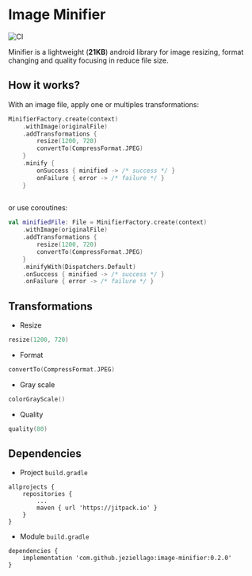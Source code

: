 # Image Minifier
![CI](https://github.com/jeziellago/image-minifier/workflows/CI/badge.svg?branch=master)

Minifier is a lightweight (**21KB**) android library for image resizing, format changing and quality focusing in reduce file size.
## How it works?
With an image file, apply one or multiples transformations:
```kotlin
MinifierFactory.create(context)
    .withImage(originalFile)
    .addTransformations {
        resize(1200, 720)
        convertTo(CompressFormat.JPEG)
    }
    .minify {
        onSuccess { minified -> /* success */ }
        onFailure { error -> /* failure */ }
    }
        
```
or use coroutines:
```kotlin
val minifiedFile: File = MinifierFactory.create(context)
    .withImage(originalFile)
    .addTransformations {
        resize(1200, 720)
        convertTo(CompressFormat.JPEG)
    }
    .minifyWith(Dispatchers.Default)
    .onSuccess { minified -> /* success */ }
    .onFailure { error -> /* failure */ }
```
## Transformations
- Resize
```kotlin
resize(1200, 720)
```
- Format
```kotlin
convertTo(CompressFormat.JPEG)
```
- Gray scale
```kotlin
colorGrayScale()
```
- Quality
```kotlin
quality(80)
```
## Dependencies
- Project `build.gradle`
```
allprojects {
    repositories {
        ...
        maven { url 'https://jitpack.io' }
    }
}
```
- Module `build.gradle`
```
dependencies {
    implementation 'com.github.jeziellago:image-minifier:0.2.0'
}
```
